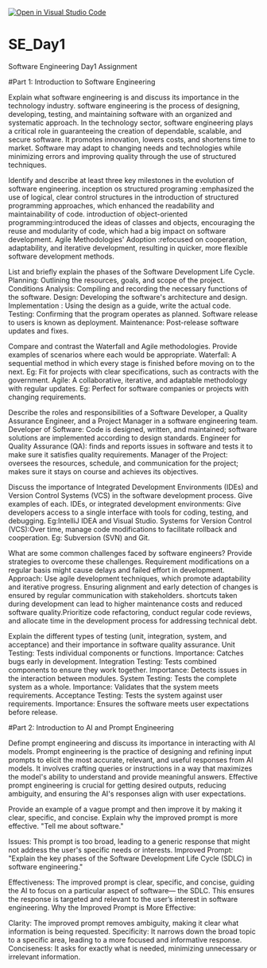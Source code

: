 [![Open in Visual Studio Code](https://classroom.github.com/assets/open-in-vscode-2e0aaae1b6195c2367325f4f02e2d04e9abb55f0b24a779b69b11b9e10269abc.svg)](https://classroom.github.com/online_ide?assignment_repo_id=15569770&assignment_repo_type=AssignmentRepo)
# SE_Day1
Software Engineering Day1 Assignment

#Part 1: Introduction to Software Engineering

Explain what software engineering is and discuss its importance in the technology industry.
software engineering is the process of designing, developing, testing, and maintaining software with an organized and systematic approach.
In the technology sector, software engineering plays a critical role in guaranteeing the creation of dependable, scalable, and secure software. It promotes innovation, lowers costs, and shortens time to market. Software may adapt to changing needs and technologies while minimizing errors and improving quality through the use of structured techniques.

Identify and describe at least three key milestones in the evolution of software engineering.
inception os structured programing :emphasized the use of logical, clear control structures in the introduction of structured programming approaches, which enhanced the readability and maintainability of code.
introduction of object-oriented programming:introduced the ideas of classes and objects, encouraging the reuse and modularity of code, which had a big impact on software development.
Agile Methodologies' Adoption :refocused on cooperation, adaptability, and iterative development, resulting in quicker, more flexible software development methods.


List and briefly explain the phases of the Software Development Life Cycle.
Planning: Outlining the resources, goals, and scope of the project.
Conditions Analysis: Compiling and recording the necessary functions of the software.
Design: Developing the software's architecture and design.
Implementation : Using the design as a guide, write the actual code.
Testing: Confirming that the program operates as planned.
Software release to users is known as deployment.
Maintenance: Post-release software updates and fixes.

Compare and contrast the Waterfall and Agile methodologies. Provide examples of scenarios where each would be appropriate.
Waterfall: A sequential method in which every stage is finished before moving on to the next.
Eg: Fit for projects with clear specifications, such as contracts with the government.
Agile: A collaborative, iterative, and adaptable methodology with regular updates.
Eg: Perfect for software companies or projects with changing requirements.

Describe the roles and responsibilities of a Software Developer, a Quality Assurance Engineer, and a Project Manager in a software engineering team.
Developer of Software: Code is designed, written, and maintained; software solutions are implemented according to design standards.
Engineer for Quality Assurance (QA): finds and reports issues in software and tests it to make sure it satisfies quality requirements.
Manager of the Project: oversees the resources, schedule, and communication for the project; makes sure it stays on course and achieves its objectives.

Discuss the importance of Integrated Development Environments (IDEs) and Version Control Systems (VCS) in the software development process. Give examples of each.
IDEs, or integrated development environments: Give developers access to a single interface with tools for coding, testing, and debugging.
Eg:IntelliJ IDEA and Visual Studio.
Systems for Version Control (VCS):Over time, manage code modifications to facilitate rollback and cooperation.
Eg: Subversion (SVN) and Git.

What are some common challenges faced by software engineers? Provide strategies to overcome these challenges.
Requirement modifications on a regular basis might cause delays and failed effort in development.
Approach: Use agile development techniques, which promote adaptability and iterative progress. Ensuring alignment and early detection of changes is ensured by regular communication with stakeholders.
shortcuts taken during development can lead to higher maintenance costs and reduced software quality.Prioritize code refactoring, conduct regular code reviews, and allocate time in the development process for addressing technical debt.

Explain the different types of testing (unit, integration, system, and acceptance) and their importance in software quality assurance.
Unit Testing:
Tests individual components or functions.
Importance: Catches bugs early in development.
Integration Testing:
Tests combined components to ensure they work together.
Importance: Detects issues in the interaction between modules.
System Testing:
Tests the complete system as a whole.
Importance: Validates that the system meets requirements.
Acceptance Testing:
Tests the system against user requirements.
Importance: Ensures the software meets user expectations before release.

#Part 2: Introduction to AI and Prompt Engineering


Define prompt engineering and discuss its importance in interacting with AI models.
Prompt engineering is the practice of designing and refining input prompts to elicit the most accurate, relevant, and useful responses from AI models. It involves crafting queries or instructions in a way that maximizes the model's ability to understand and provide meaningful answers. Effective prompt engineering is crucial for getting desired outputs, reducing ambiguity, and ensuring the AI's responses align with user expectations.

Provide an example of a vague prompt and then improve it by making it clear, specific, and concise. Explain why the improved prompt is more effective.
 "Tell me about software."

Issues: This prompt is too broad, leading to a generic response that might not address the user's specific needs or interests.
Improved Prompt: "Explain the key phases of the Software Development Life Cycle (SDLC) in software engineering."

Effectiveness: The improved prompt is clear, specific, and concise, guiding the AI to focus on a particular aspect of software— the SDLC. This ensures the response is targeted and relevant to the user’s interest in software engineering.
Why the Improved Prompt is More Effective:

Clarity: The improved prompt removes ambiguity, making it clear what information is being requested.
Specificity: It narrows down the broad topic to a specific area, leading to a more focused and informative response.
Conciseness: It asks for exactly what is needed, minimizing unnecessary or irrelevant information.
